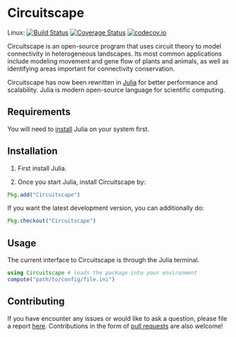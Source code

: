 # Circuitscape

Linux: [![Build Status](https://travis-ci.org/ranjanan/Circuitscape.jl.svg?branch=master)](https://travis-ci.org/ranjanan/Circuitscape.jl)
[![Coverage Status](https://coveralls.io/repos/ranjanan/Circuitscape.jl/badge.svg?branch=master&service=github)](https://coveralls.io/github/ranjanan/Circuitscape.jl?branch=master)
[![codecov.io](http://codecov.io/github/ranjanan/Circuitscape.jl/coverage.svg?branch=master)](http://codecov.io/github/ranjanan/Circuitscape.jl?branch=master)

Circuitscape is an open-source program that uses circuit theory to model connectivity 
in heterogeneous landscapes. Its most common applications include modeling movement and gene flow 
of plants and animals, as well as identifying areas important for connectivity conservation. 

Circuitscape has now been rewritten in [Julia](https://julialang.org) for better performance and scalability. Julia is modern open-source language for scientific computing. 

## Requirements

You will need to [install](https://julialang.org/downloads/) Julia on your system first. 

## Installation

1. First install Julia. 

2. Once you start Julia, install Circuitscape by: 

```julia
Pkg.add("Circuitscape")
```

If you want the latest development version, you can additionally do: 

```julia
Pkg.checkout("Circuitscape")
```

## Usage

The current interface to Circuitscape is through the Julia terminal. 

```julia
using Circuitscape # loads the package into your environment
compute("path/to/config/file.ini")
```

## Contributing

If you have encounter any issues or would like to ask a question, please file 
a report [here](https://github.com/ranjanan/Circuitscape.jl/issues).
Contributions in the form of 
[pull requests](https://github.com/ranjanan/Circuitscape.jl/pulls) are also welcome! 
